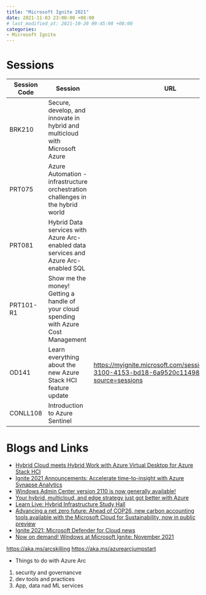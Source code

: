 ```yaml
---
title: "Microsoft Ignite 2021"
date: 2021-11-03 23:00:00 +08:00
# last_modified_at: 2021-10-20 09:45:00 +08:00
categories:
- Microsoft Ignite
---
```


# Sessions
|Session Code|Session|URL|
|--|--|--|
|BRK210|Secure, develop, and innovate in hybrid and multicloud with Microsoft Azure|
|PRT075|Azure Automation - infrastructure orchestration challenges in the hybrid world|
|PRT081|Hybrid Data services with Azure Arc-enabled data services and Azure Arc-enabled SQL|
|PRT101-R1|Show me the money! Getting a handle of your cloud spending with Azure Cost Management|
|OD141|Learn everything about the new Azure Stack HCI feature update|https://myignite.microsoft.com/sessions/7384a019-3100-4153-bd18-6a9520c11498?source=sessions|
|CONLL108|Introduction to Azure Sentinel|

# Blogs and Links
+ [Hybrid Cloud meets Hybrid Work with Azure Virtual Desktop for Azure Stack HCI](https://techcommunity.microsoft.com/t5/azure-virtual-desktop/hybrid-cloud-meets-hybrid-work-with-azure-virtual-desktop-for/ba-p/2912191)
+ [Ignite 2021 Announcements: Accelerate time-to-insight with Azure Synapse Analytics](https://techcommunity.microsoft.com/t5/azure-synapse-analytics/ignite-2021-announcements-accelerate-time-to-insight-with-azure/ba-p/2912147)
+ [Windows Admin Center version 2110 is now generally available!](https://techcommunity.microsoft.com/t5/windows-admin-center-blog/windows-admin-center-version-2110-is-now-generally-available/ba-p/2911579)
+ [Your hybrid, multicloud, and edge strategy just got better with Azure](https://azure.microsoft.com/en-us/blog/your-hybrid-multicloud-and-edge-strategy-just-got-better-with-azure/)
+ [Learn Live: Hybrid Infrastructure Study Hall](https://docs.microsoft.com/en-us/events/learntv/learnlive-hybrid-infrastructure-study-hall/?WT.mc_id=learnlive-45902)
+ [Advancing a net zero future: Ahead of COP26, new carbon accounting tools available with the Microsoft Cloud for Sustainability, now in public preview](https://blogs.microsoft.com/blog/2021/10/27/advancing-a-net-zero-future-ahead-of-cop26-new-carbon-accounting-tools-available-with-the-microsoft-cloud-for-sustainability-now-in-public-preview/)
+ [Ignite 2021: Microsoft Defender for Cloud news](https://techcommunity.microsoft.com/t5/microsoft-defender-for-cloud/ignite-2021-microsoft-defender-for-cloud-news/ba-p/2882807)
+ [Now on demand! Windows at Microsoft Ignite: November 2021](https://techcommunity.microsoft.com/t5/windows-it-pro-blog/now-on-demand-windows-at-microsoft-ignite-november-2021/ba-p/2888380)




https://aka.ms/arcskilling
https://aka.ms/azurearcjumpstart

+ Things to do with Azure Arc
1. security and governancve
2. dev tools and practices
3. App, data nad ML services

